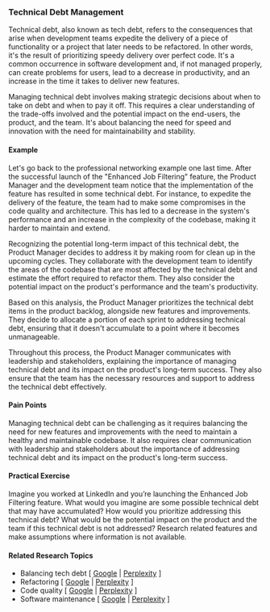### Technical Debt Management

Technical debt, also known as tech debt, refers to the consequences that arise when development teams expedite the delivery of a piece of functionality or a project that later needs to be refactored. In other words, it's the result of prioritizing speedy delivery over perfect code. It's a common occurrence in software development and, if not managed properly, can create problems for users, lead to a decrease in productivity, and an increase in the time it takes to deliver new features.

Managing technical debt involves making strategic decisions about when to take on debt and when to pay it off. This requires a clear understanding of the trade-offs involved and the potential impact on the end-users, the product, and the team. It's about balancing the need for speed and innovation with the need for maintainability and stability.

#### Example

Let's go back to the professional networking example one last time. After the successful launch of the "Enhanced Job Filtering" feature, the Product Manager and the development team notice that the implementation of the feature has resulted in some technical debt. For instance, to expedite the delivery of the feature, the team had to make some compromises in the code quality and architecture. This has led to a decrease in the system's performance and an increase in the complexity of the codebase, making it harder to maintain and extend.

Recognizing the potential long-term impact of this technical debt, the Product Manager decides to address it by making room for clean up in the upcoming cycles. They collaborate with the development team to identify the areas of the codebase that are most affected by the technical debt and estimate the effort required to refactor them. They also consider the potential impact on the product's performance and the team's productivity.

Based on this analysis, the Product Manager prioritizes the technical debt items in the product backlog, alongside new features and improvements. They decide to allocate a portion of each sprint to addressing technical debt, ensuring that it doesn't accumulate to a point where it becomes unmanageable.

Throughout this process, the Product Manager communicates with leadership and stakeholders, explaining the importance of managing technical debt and its impact on the product's long-term success. They also ensure that the team has the necessary resources and support to address the technical debt effectively.

#### Pain Points

Managing technical debt can be challenging as it requires balancing the need for new features and improvements with the need to maintain a healthy and maintainable codebase. It also requires clear communication with leadership and stakeholders about the importance of addressing technical debt and its impact on the product's long-term success.

#### Practical Exercise

Imagine you worked at LinkedIn and you’re launching the Enhanced Job Filtering feature. What would you imagine are some possible technical debt that may have accumulated? How would you prioritize addressing this technical debt? What would be the potential impact on the product and the team if this technical debt is not addressed? Research related features and make assumptions where information is not available.

#### Related Research Topics

- Balancing tech debt [ [Google](https://www.google.com/search?q=Balancing%20tech%20debt%20in%20product%20management) | [Perplexity](https://www.perplexity.ai/?q=Balancing%20tech%20debt%20in%20product%20management) ]
- Refactoring [ [Google](https://www.google.com/search?q=Refactoring%20in%20product%20management) | [Perplexity](https://www.perplexity.ai/?q=Refactoring%20in%20product%20management) ]
- Code quality [ [Google](https://www.google.com/search?q=Code%20quality%20in%20product%20management) | [Perplexity](https://www.perplexity.ai/?q=Code%20quality%20in%20product%20management) ]
- Software maintenance [ [Google](https://www.google.com/search?q=Software%20maintenance%20in%20product%20management) | [Perplexity](https://www.perplexity.ai/?q=Software%20maintenance%20in%20product%20management) ]


